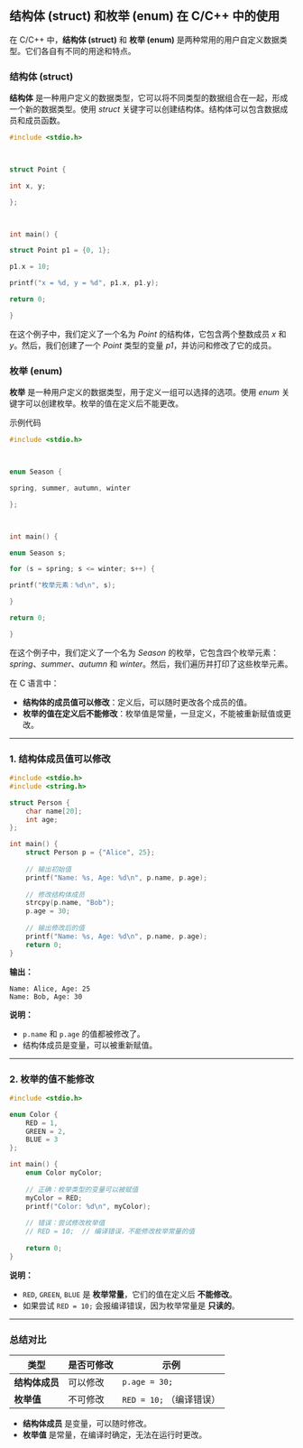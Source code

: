 ## 结构体 (struct) 和枚举 (enum) 在 C/C++ 中的使用

在 C/C++ 中，**结构体 (struct)** 和 **枚举 (enum)** 是两种常用的用户自定义数据类型。它们各自有不同的用途和特点。

### 结构体 (struct)

**结构体** 是一种用户定义的数据类型，它可以将不同类型的数据组合在一起，形成一个新的数据类型。使用 *struct* 关键字可以创建结构体。结构体可以包含数据成员和成员函数。

```c++
#include <stdio.h>



struct Point {

int x, y;

};



int main() {

struct Point p1 = {0, 1};

p1.x = 10;

printf("x = %d, y = %d", p1.x, p1.y);

return 0;

}
```
在这个例子中，我们定义了一个名为 *Point* 的结构体，它包含两个整数成员 *x* 和 *y*。然后，我们创建了一个 *Point* 类型的变量 *p1*，并访问和修改了它的成员。

### 枚举 (enum)

**枚举** 是一种用户定义的数据类型，用于定义一组可以选择的选项。使用 *enum* 关键字可以创建枚举。枚举的值在定义后不能更改。

示例代码
```c++
#include <stdio.h>



enum Season {

spring, summer, autumn, winter

};



int main() {

enum Season s;

for (s = spring; s <= winter; s++) {

printf("枚举元素：%d\n", s);

}

return 0;

}
```
在这个例子中，我们定义了一个名为 *Season* 的枚举，它包含四个枚举元素：*spring*、*summer*、*autumn* 和 *winter*。然后，我们遍历并打印了这些枚举元素。

在 C 语言中：

- **结构体的成员值可以修改**：定义后，可以随时更改各个成员的值。
- **枚举的值在定义后不能修改**：枚举值是常量，一旦定义，不能被重新赋值或更改。

------

### 1. **结构体成员值可以修改**

```c
#include <stdio.h>
#include <string.h>

struct Person {
    char name[20];
    int age;
};

int main() {
    struct Person p = {"Alice", 25};
    
    // 输出初始值
    printf("Name: %s, Age: %d\n", p.name, p.age);
    
    // 修改结构体成员
    strcpy(p.name, "Bob");
    p.age = 30;
    
    // 输出修改后的值
    printf("Name: %s, Age: %d\n", p.name, p.age);
    return 0;
}
```

**输出：**

```
Name: Alice, Age: 25
Name: Bob, Age: 30
```

**说明：**

- `p.name` 和 `p.age` 的值都被修改了。
- 结构体成员是变量，可以被重新赋值。

------

### 2. **枚举的值不能修改**

```c
#include <stdio.h>

enum Color {
    RED = 1,
    GREEN = 2,
    BLUE = 3
};

int main() {
    enum Color myColor;
    
    // 正确：枚举类型的变量可以被赋值
    myColor = RED;
    printf("Color: %d\n", myColor);
    
    // 错误：尝试修改枚举值
    // RED = 10;  // 编译错误，不能修改枚举常量的值
    
    return 0;
}
```

**说明：**

- `RED`, `GREEN`, `BLUE` 是 **枚举常量**，它们的值在定义后 **不能修改**。
- 如果尝试 `RED = 10;` 会报编译错误，因为枚举常量是 **只读的**。

------

### 总结对比

| 类型           | 是否可修改 | 示例                     |
| -------------- | ---------- | ------------------------ |
| **结构体成员** | 可以修改   | `p.age = 30;`            |
| **枚举值**     | 不可修改   | `RED = 10;` （编译错误） |

- **结构体成员** 是变量，可以随时修改。
- **枚举值** 是常量，在编译时确定，无法在运行时更改。
